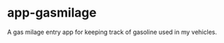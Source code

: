 app-gasmilage
=============

A gas milage entry app for keeping track of gasoline used in my vehicles.
